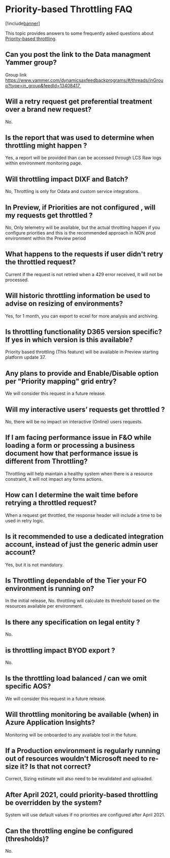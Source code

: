 # Priority-based Throttling FAQ

[!include[banner](../includes/banner.md)]

This topic provides answers to some frequently asked questions about [Priority-based throttling](priority-based-batch-scheduling.md). 

## Can you post the link to the Data managment Yammer group?

Group link https://www.yammer.com/dynamicsaxfeedbackprograms/#/threads/inGroup?type=in_group&feedId=13408417 

## Will a retry request get preferential treatment over a brand new request?

No. 

## Is the report that was used to determine when throttling might happen ?

Yes, a report will be provided than can be accessed through LCS Raw logs within environment monitoring page.

## Will throttling impact DIXF and Batch?

No, Throttling is only for Odata and custom service integrations.

## In Preview, if Priorities are not configured , will my requests get throttled ?

No, Only telemetry will be available, but the actual throttling happen if you configure priorities and this is the recommended approach in NON prod environment within the Preview period

## What happens to the requests if user didn't retry the throttled request? 

Current if the request is not retried when a 429 error received, it will not be processed.

## Will historic throttling information be used to advise on resizing of environments?

Yes, for 1 month, you can export to ecxel for more analysis and archiving.

## Is throttling functionality D365 version specific? If yes in which version is this available?

Priority based throttling (This feature) will be available in Preview starting platform update 37.

## Any plans to provide and Enable/Disable option per "Priority mapping" grid entry?

We will consider this request in a future release.

## Will my interactive users’ requests get throttled ?

No, there will be no impact on interactive (Online) users requests.

## If I am facing performance issue in F&O while loading a form or processing a business document how that performance issue is different from Throttling?

Throttling will help maintain a healthy system when there is a resource constraint, it will not impact any forms actions.

## How can I determine the wait time before retrying a throttled request?

When a request get throttled, the response header will include a time to be used in retry logic.

## Is it recommended to use a dedicated integration account, instead of just the generic admin user account?

Yes, but it is not mandatory.

## Is Throttling dependable of the Tier your FO environment is running on?

In the initial release, No. throttling will calculate its threshold based on the resources available per environment.

## Is there any specification on legal entity  ?

No.

## is throttling impact BYOD export ?

No.

## Is the throttling load balanced / can we omit specific AOS?

We will consider this request in a future release.

## Will throttling monitoring be available (when) in Azure Application Insights?

Monitoring will be onboarded to any available tool in the future.

## If a Production environment is regularly running out of resources wouldn't Microsoft need to re-size it? Is that not correct?

Correct, Sizing estimate will also need to be revalidated and uploaded.

## After April 2021, could priority-based throttling be overridden by the system?

System will use default values if no priorities are configured after April 2021.

## Can the throttling engine be configured (thresholds)?

No.



